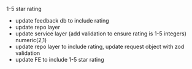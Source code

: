 1-5 star rating

- update feedback db to include rating
- update repo layer
- update service layer (add validation to ensure rating is 1-5 integers) numeric(2,1)
- update repo layer to include rating, update request object with zod validation
- update FE to include 1-5 star rating

